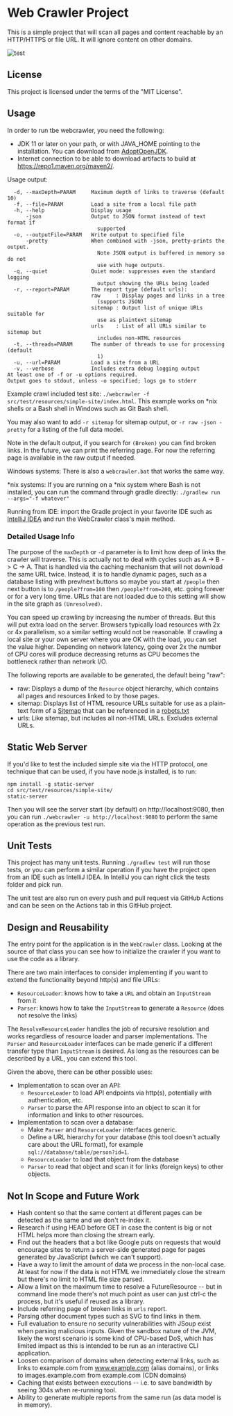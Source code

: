 # Web Crawler Project

This is a simple project that will scan all pages and content reachable by an HTTP/HTTPS or file URL. It will ignore
content on other domains.

![test](https://github.com/gillius/webcrawler/workflows/test/badge.svg?branch=main)

## License

This project is licensed under the terms of the "MIT License".

## Usage

In order to run tbe webcrawler, you need the following:

* JDK 11 or later on your path, or with JAVA_HOME pointing to the installation. You can download from
  [AdoptOpenJDK](https://adoptopenjdk.net/?variant=openjdk11&jvmVariant=hotspot).
* Internet connection to be able to download artifacts to build at https://repo1.maven.org/maven2/.

Usage output:

      -d, --maxDepth=PARAM     Maximum depth of links to traverse (default 10)
      -f, --file=PARAM         Load a site from a local file path
      -h, --help               Display usage
          -json                Output to JSON format instead of text format if
                                 supported
      -o, --outputFile=PARAM   Write output to specified file
          -pretty              When combined with -json, pretty-prints the output.
                                 Note JSON output is buffered in memory so do not
                                 use with huge outputs.
      -q, --quiet              Quiet mode: suppresses even the standard logging
                                 output showing the URLs being loaded
      -r, --report=PARAM       The report type (default urls):
                               raw     : Display pages and links in a tree
                                 (supports JSON)
                               sitemap : Output list of unique URLs suitable for
                                 use as plaintext sitemap
                               urls    : List of all URLs similar to sitemap but
                                 includes non-HTML resources
      -t, --threads=PARAM      The number of threads to use for processing (default
                                 1)
      -u, --url=PARAM          Load a site from a URL
      -v, --verbose            Includes extra debug logging output
    At least one of -f or -u options required.
    Output goes to stdout, unless -o specified; logs go to stderr

Example crawl included test site: `./webcrawler -f src/test/resources/simple-site/index.html`. This example works
on *nix shells or a Bash shell in Windows such as Git Bash shell.

You may also want to add `-r sitemap` for sitemap output, or `-r raw -json -pretty` for a listing of the full data model.

Note in the default output, if you search for `(Broken)` you can find broken links. In the future, we can print the
referring page. For now the referring page is available in the raw output if needed.

Windows systems: There is also a `webcrawler.bat` that works the same way.

*nix systems: If you are running on a *nix system where Bash is not installed, you can run the command through gradle
directly: `./gradlew run --args="-f whatever"`

Running from IDE: import the Gradle project in your favorite IDE such as [IntelliJ IDEA](https://www.jetbrains.com/idea/)
and run the WebCrawler class's main method.

### Detailed Usage Info

The purpose of the `maxDepth` or `-d` parameter is to limit how deep of links the crawler will traverse. This is
actually not to deal with cycles such as A -> B -> C -> A. That is handled via the caching mechanism that will not
download the same URL twice. Instead, it is to handle dynamic pages, such as a database listing with prev/next buttons
so maybe you start at `/people` then next button is to `/people?from=100` then `/people?from=200`, etc. going forever
or for a very long time. URLs that are not loaded due to this setting will show in the site graph as `(Unresolved)`.

You can speed up crawling by increasing the number of threads. But this will put extra load on the server. Browsers
typically load resources with 2x or 4x parallelism, so a similar setting would not be reasonable. If crawling a local
site or your own server where you are OK with the load, you can set the value higher. Depending on network latency,
going over 2x the number of CPU cores will produce decreasing returns as CPU becomes the bottleneck rather than
network I/O.

The following reports are available to be generated, the default being "raw":

* raw: Displays a dump of the `Resource` object hierarchy, which contains all pages and resources linked to by those
  pages.
* sitemap: Displays list of HTML resource URLs suitable for use as a plain-text form of a
  [Sitemap](https://en.wikipedia.org/wiki/Sitemaps) that can be referenced in a
  [robots.txt](https://en.wikipedia.org/wiki/Robots_exclusion_standard)
* urls: Like sitemap, but includes all non-HTML URLs. Excludes external URLs.

## Static Web Server

If you'd like to test the included simple site via the HTTP protocol, one technique that can be used, if you have
node.js installed, is to run:

    npm install -g static-server
    cd src/test/resources/simple-site/
    static-server

Then you will see the server start (by default) on http://localhost:9080, then you can run
`./webcrawler -u http://localhost:9080` to perform the same operation as the previous test run.

## Unit Tests

This project has many unit tests. Running `./gradlew test` will run those tests, or you can perform a similar
operation if you have the project open from an IDE such as IntelliJ IDEA. In IntelliJ you can right click the tests
folder and pick run.

The unit test are also run on every push and pull request via GitHub Actions and can be seen on the Actions tab in
this GitHub project.

## Design and Reusability

The entry point for the application is in the `WebCrawler` class. Looking at the source of that class you can see how
to initialize the crawler if you want to use the code as a library.

There are two main interfaces to consider implementing if you want to extend the functionality beyond http(s) and file
URLs:
* `ResourceLoader`: knows how to take a `URL` and obtain an `InputStream` from it
* `Parser`: knows how to take the `InputStream` to generate a `Resource` (does not resolve the links)

The `ResolveResourceLoader` handles the job of recursive resolution and works regardless of resource loader and parser
implementations. The `Parser` and `ResourceLoader` interfaces can be made generic if a different transfer type than
`InputStream` is desired. As long as the resources can be described by a URL, you can extend this tool.

Given the above, there can be other possible uses:
* Implementation to scan over an API:
  * `ResourceLoader` to load API endpoints via http(s), potentially with authentication, etc.
  * `Parser` to parse the API response into an object to scan it for information and links to other resources.
* Implementation to scan over a database:
  * Make `Parser` and `ResourceLoader` interfaces generic.
  * Define a URL hierarchy for your database (this tool doesn't actually care about the URL format), for example
    `sql://database/table/person?id=1`.
  * `ResourceLoader` to load that object from the database
  * `Parser` to read that object and scan it for links (foreign keys) to other objects.

## Not In Scope and Future Work

* Hash content so that the same content at different pages can be detected as the same and we don't re-index it.
* Research if using HEAD before GET in case the content is big or not HTML helps more than closing the stream early.
* Find out the headers that a bot like Google puts on requests that would encourage sites to return a
  server-side generated page for pages generated by JavaScript (which we can't support).
* Have a way to limit the amount of data we process in the non-local case. At least for now if the data is not HTML we
  immediately close the stream but there's no limit to HTML file size parsed.
* Allow a limit on the maximum time to resolve a FutureResource -- but in command line mode there's not much point as
  user can just ctrl-c the process, but it's useful if reused as a library.
* Include referring page of broken links in `urls` report.
* Parsing other document types such as SVG to find links in them.
* Full evaluation to ensure no security vulnerabilities with JSoup exist when parsing malicious inputs. Given the
  sandbox nature of the JVM, likely the worst scenario is some kind of CPU-based DoS, which has limited impact as this
  is intended to be run as an interactive CLI application.
* Loosen comparison of domains when detecting external links, such as links to example.com from www.example.com
  (alias domains), or links to images.example.com from example.com (CDN domains)
* Caching that exists between executions -- i.e. to save bandwidth by seeing 304s when re-running tool.
* Ability to generate multiple reports from the same run (as data model is in memory).
